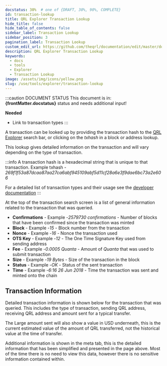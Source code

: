 ```yaml
---
docstatus: 30%  # one of {DRAFT, 30%, 90%, COMPLETE}
id: transaction-lookup
title: QRL Explorer Transaction Lookup
hide_title: false
hide_table_of_contents: false
sidebar_label: Transaction Lookup
sidebar_position: 3
pagination_label: Transaction Lookup
custom_edit_url: https://github.com/theqrl/documentation/edit/master/docs/basics/what-is-qrl.md
description: QRL Explorer Transaction Lookup
keywords:
  - docs
  - tools
  - Explorer
  - Transaction Lookup
image: /assets/img/icons/yellow.png
slug: /use/tools/explorer/transaction-lookup
---
```


:::caution DOCUMENT STATUS 
<span>This document is in: <b>{frontMatter.docstatus}</b> status and needs additional input!</span>

**Needed**
- Link to transaction types
:::


A transaction can be looked up by providing the transaction hash to the [QRL Explorer](https://explorer.theqrl.org) search bar, or clicking on the *txhash* in a block or address lookup.

This lookup gives detailed information on the transaction and will vary depending on the type of transaction. 


:::info
A transaction hash is a hexadecimal string that is unique to that transaction. Example txhash -  *269f1f53a87dcaa87aa27ca6abf945109abf5d11cf28a6e3f9dae6bc73a2e606*

For a detailed list of transaction types and their usage see the [developer documentation](#)
:::

At the top of the transaction search screen is a list of general information related to the transaction that was queried.

- **Confirmations** - Example -*2579730 confirmations* - Number of blocks that have been confirmed since the transaction was minted
- **Block** - Example -*15* - Block number from the transaction
- **Nonce** - Example -*16* - Nonce the transaction used
- **OTS Key** - Example -*12* - The One Time Signature Key used from sending address
- **Fee** - Example -*0.0005 Quanta* - Amount of $Quanta$ that was used to submit transaction
- **Size**  - Example -*19 Bytes* - Size of the transaction in the block
- **Status** - Example -*OK* - Status of the sent transaction
- **Time**  - Example -*6:16 26 Jun 2018* - Time the transaction was sent and minted onto the chain

## Transaction Information

Detailed transaction information is shown below for the transaction that was queried. This includes the type of transaction, sending QRL address, receiving QRL address and amount sent for a typical transfer.

The Large amount sent will also show a value in USD underneath, this is the current estimated value of the amount of QRL transferred, not the historical value at the time of transfer. 

Additional information is shown in the meta tab, this is the detailed information that has been simplified and presented in the page above. Most of the time there is no need to view this data, however there is no sensitive information contained within.


